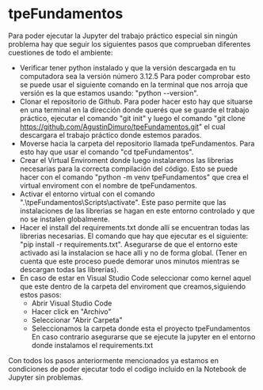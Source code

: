 # tpeFundamentos
Para poder ejecutar la Jupyter del trabajo práctico especial sin ningún problema hay que seguir los siguientes pasos que comprueban diferentes cuestiones de todo el ambiente:   

- Verificar tener python instalado y que la versión descargada en tu computadora sea la versión número 3.12.5 Para poder comprobar esto se puede usar el siguiente comando en la terminal que nos arroja que versión es la que estamos usando: "python --version".   
- Clonar el repositorio de Github. Para poder hacer esto hay que situarse en una terminal en la dirección donde querés que se guarde el trabajo práctico, ejecutar el comando "git init" y luego el comando "git clone https://github.com/AgustinDimuro/tpeFundamentos.git" el cual descargara el trabajo práctico donde estemos parados.   
- Moverse hacia la carpeta del repositorio llamada tpeFundamentos. Para esto hay que usar el comando "cd tpeFundamentos".
- Crear el Virtual Enviroment donde luego instalaremos las librerias necesarias para la correcta compilación del código. Esto se puede hacer con el comando "python -m venv tpeFundamentos" que crea el virtual enviroment con el nombre de tpeFundamentos.   
- Activar el entorno virtual con el comando ".\tpeFundamentos\Scripts\activate". Este paso permite que las instalaciones de las librerias se hagan en este entorno controlado y que no se instalen globalmente.
- Hacer el install del requirements.txt donde allí se encuentran todas las librerias necesarias. El comando que hay que ejecutar es el siguiente: "pip install -r requirements.txt". Asegurarse de que el entorno este activado asi la instalacion se hace alli y no de forma global. (Tener en cuenta que este proceso puede demorar unos minutos mientras se descargan todas las librerías).  
- En caso de estar en Visual Studio Code seleccionar como kernel aquel que este dentro de la carpeta del enviroment que creamos,siguiendo estos pasos:
    - Abrir Visual Studio Code
    - Hacer click en "Archivo"
    - Seleccionar "Abrir Carpeta"
    - Seleccionamos la carpeta donde esta el proyecto tpeFundamentos
En caso contrario asegurarse que se ejecute la jupyter en el entorno donde instalamos el requirements.txt   

Con todos los pasos anteriormente mencionados ya estamos en condiciones de poder ejecutar todo el codigo incluido en la Notebook de Jupyter sin problemas. 
